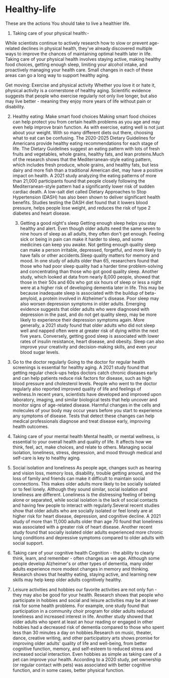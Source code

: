 # Healthy-life
These are the actions You should take to live a healthier life.

1. Taking care of your physical health:- 

While scientists continue to actively research how to slow or prevent age-related declines in physical health, they've already discovered multiple ways to improve the chances of maintaining optimal health later in life. Taking care of your physical health involves staying active, making healthy food choices, getting enough sleep, limiting your alcohol intake, and proactively managing your health care. Small changes in each of these areas can go a long way to support healthy aging.

Get moving: Exercise and physical activity
Whether you love it or hate it, physical activity is a cornerstone of healthy aging. Scientific evidence suggests that people who exercise regularly not only live longer, but also may live better - meaning they enjoy more years of life without pain or disability.

2. Healthy eating: Make smart food choices
Making smart food choices can help protect you from certain health problems as you age and may even help improve brain function. As with exercise, eating well is not just about your weight. With so many different diets out there, choosing what to eat can be confusing. The 2020-2025 Dietary Guidelines for Americans provide healthy eating recommendations for each stage of life. The Dietary Guidelines suggest an eating pattern with lots of fresh fruits and vegetables, whole grains, healthy fats, and lean proteins.Much of the research shows that the Mediterranean-style eating pattern, which includes fresh produce, whole grains, and healthy fats, but less dairy and more fish than a traditional American diet, may have a positive impact on health. A 2021 study analyzing the eating patterns of more than 21,000 participants found that people closely following the Mediterranean-style pattern had a significantly lower risk of sudden cardiac death. A low-salt diet called Dietary Approaches to Stop Hypertension (DASH) has also been shown to deliver significant health benefits. Studies testing the DASH diet found that it lowers blood pressure, helps people lose weight, and reduces the risk of type 2 diabetes and heart disease.

	3. Getting a good night's sleep
Getting enough sleep helps you stay healthy and alert. Even though older adults need the same seven to nine hours of sleep as all adults, they often don't get enough. Feeling sick or being in pain can make it harder to sleep, and some medicines can keep you awake. Not getting enough quality sleep can make a person irritable, depressed, forgetful, and more likely to have falls or other accidents.Sleep quality matters for memory and mood. In one study of adults older than 65, researchers found that those who had poor sleep quality had a harder time problem-solving and concentrating than those who got good quality sleep. Another study, which looked at data from nearly 8,000 people, showed that those in their 50s and 60s who got six hours of sleep or less a night were at a higher risk of developing dementia later in life. This may be because inadequate sleep is associated with the buildup of beta-amyloid, a protein involved in Alzheimer's disease. Poor sleep may also worsen depression symptoms in older adults. Emerging evidence suggests that older adults who were diagnosed with depression in the past, and do not get quality sleep, may be more likely to experience their depression symptoms again. More generally, a 2021 study found that older adults who did not sleep well and napped often were at greater risk of dying within the next five years. Conversely, getting good sleep is associated with lower rates of insulin resistance, heart disease, and obesity. Sleep can also improve your creativity and decision-making skills, and even your blood sugar levels.


4. Go to the doctor regularly
Going to the doctor for regular health screenings is essential for healthy aging. A 2021 study found that getting regular check-ups helps doctors catch chronic diseases early and can help patients reduce risk factors for disease, such as high blood pressure and cholesterol levels. People who went to the doctor regularly also reported improved quality of life and feelings of wellness.In recent years, scientists have developed and improved upon laboratory, imaging, and similar biological tests that help uncover and monitor signs of age-related disease. Harmful changes in the cells and molecules of your body may occur years before you start to experience any symptoms of disease. Tests that detect these changes can help medical professionals diagnose and treat disease early, improving health outcomes.

5. Taking care of your mental health
Mental health, or mental wellness, is essential to your overall health and quality of life. It affects how we think, feel, act, make choices, and relate to others. Managing social isolation, loneliness, stress, depression, and mood through medical and self-care is key to healthy aging.

6. Social isolation and loneliness
As people age, changes such as hearing and vision loss, memory loss, disability, trouble getting around, and the loss of family and friends can make it difficult to maintain social connections. This makes older adults more likely to be socially isolated or to feel lonely. Although they sound similar, social isolation and loneliness are different. Loneliness is the distressing feeling of being alone or separated, while social isolation is the lack of social contacts and having few people to interact with regularly.Several recent studies show that older adults who are socially isolated or feel lonely are at higher risk for heart disease, depression, and cognitive decline. A 2021 study of more than 11,000 adults older than age 70 found that loneliness was associated with a greater risk of heart disease. Another recent study found that socially isolated older adults experienced more chronic lung conditions and depressive symptoms compared to older adults with social support.

7. Taking care of your cognitive health
Cognition - the ability to clearly think, learn, and remember - often changes as we age. Although some people develop Alzheimer's or other types of dementia, many older adults experience more modest changes in memory and thinking. Research shows that healthy eating, staying active, and learning new skills may help keep older adults cognitively healthy.

8. Leisure activities and hobbies
our favorite activities are not only fun - they may also be good for your health. Research shows that people who participate in hobbies and social and leisure activities may be at lower risk for some health problems. For example, one study found that participation in a community choir program for older adults reduced loneliness and increased interest in life. Another study showed that older adults who spent at least an hour reading or engaged in other hobbies had a decreased risk of dementia compared to those who spent less than 30 minutes a day on hobbies.Research on music, theater, dance, creative writing, and other participatory arts shows promise for improving older adults' quality of life and well-being, from better cognitive function, memory, and self-esteem to reduced stress and increased social interaction. Even hobbies as simple as taking care of a pet can improve your health. According to a 2020 study, pet ownership (or regular contact with pets) was associated with better cognitive function, and in some cases, better physical function.
